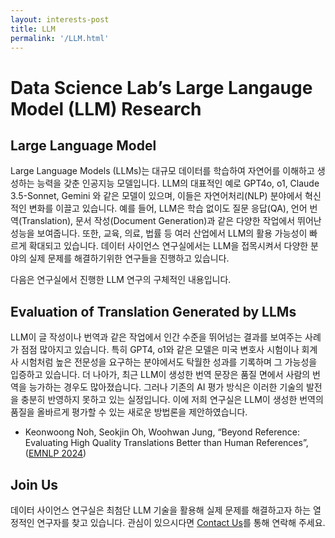 ```yaml
---
layout: interests-post
title: LLM
permalink: '/LLM.html'
---
```


# Data Science Lab’s Large Langauge Model (LLM) Research

## Large Language Model

Large Language Models (LLMs)는 대규모 데이터를 학습하여 자연어를 이해하고 생성하는 능력을 갖춘 인공지능 모델입니다. LLM의 대표적인 예로 GPT4o, o1, Claude 3.5-Sonnet, Gemini 와 같은 모델이 있으며, 이들은 자연어처리(NLP) 분야에서 혁신적인 변화를 이끌고 있습니다. 예를 들어, LLM은 학습 없이도 질문 응답(QA), 언어 번역(Translation), 문서 작성(Document Generation)과 같은 다양한 작업에서 뛰어난 성능을 보여줍니다. 또한, 교육, 의료, 법률 등 여러 산업에서 LLM의 활용 가능성이 빠르게 확대되고 있습니다. 데이터 사이언스 연구실에서는 LLM을 접목시켜서 다양한 분야의 실제 문제를 해결하기위한 연구들을 진행하고 있습니다.

다음은 연구실에서 진행한 LLM 연구의 구체적인 내용입니다.

## Evaluation of Translation Generated by LLMs

LLM이 글 작성이나 번역과 같은 작업에서 인간 수준을 뛰어넘는 결과를 보여주는 사례가 점점 많아지고 있습니다. 특히 GPT4, o1와 같은 모델은 미국 변호사 시험이나 회계사 시험처럼 높은 전문성을 요구하는 분야에서도 탁월한 성과를 기록하며 그 가능성을 입증하고 있습니다. 더 나아가, 최근 LLM이 생성한 번역 문장은 품질 면에서 사람의 번역을 능가하는 경우도 많아졌습니다. 그러나 기존의 AI 평가 방식은 이러한 기술의 발전을 충분히 반영하지 못하고 있는 실정입니다. 이에 저희 연구실은 LLM이 생성한 번역의 품질을 올바르게 평가할 수 있는 새로운 방법론을 제안하였습니다.

- Keonwoong Noh, Seokjin Oh, Woohwan Jung, “Beyond Reference: Evaluating High Quality Translations Better than Human References”, ([EMNLP 2024](https://aclanthology.org/2024.emnlp-main.294/))

## Join Us
데이터 사이언스 연구실은 최첨단 LLM 기술을 활용해 실제 문제를 해결하고자 하는 열정적인 연구자를 찾고 있습니다. 관심이 있으시다면 [Contact Us](https://dsl.hanyang.ac.kr/contact)를 통해 연락해 주세요.